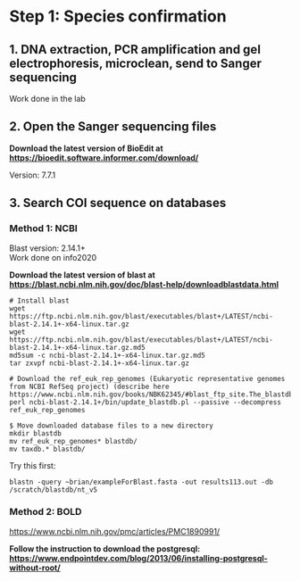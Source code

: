 # Step 1: Species confirmation
## 1. DNA extraction, PCR amplification and gel electrophoresis, microclean, send to Sanger sequencing
Work done in the lab

## 2. Open the Sanger sequencing files
**Download the latest version of BioEdit at https://bioedit.software.informer.com/download/**

Version: 7.7.1 

## 3. Search COI sequence on databases
### Method 1: NCBI
Blast version: 2.14.1+ <br>
Work done on info2020

**Download the latest version of blast at https://blast.ncbi.nlm.nih.gov/doc/blast-help/downloadblastdata.html**
```
# Install blast
wget https://ftp.ncbi.nlm.nih.gov/blast/executables/blast+/LATEST/ncbi-blast-2.14.1+-x64-linux.tar.gz
wget https://ftp.ncbi.nlm.nih.gov/blast/executables/blast+/LATEST/ncbi-blast-2.14.1+-x64-linux.tar.gz.md5
md5sum -c ncbi-blast-2.14.1+-x64-linux.tar.gz.md5
tar zxvpf ncbi-blast-2.14.1+-x64-linux.tar.gz

# Download the ref_euk_rep_genomes (Eukaryotic representative genomes from NCBI RefSeq project) (describe here https://www.ncbi.nlm.nih.gov/books/NBK62345/#blast_ftp_site.The_blastdb_subdirectory)
perl ncbi-blast-2.14.1+/bin/update_blastdb.pl --passive --decompress ref_euk_rep_genomes

$ Move downloaded database files to a new directory
mkdir blastdb
mv ref_euk_rep_genomes* blastdb/
mv taxdb.* blastdb/
```

Try this first:
```
blastn -query ~brian/exampleForBlast.fasta -out results113.out -db /scratch/blastdb/nt_v5
```
### Method 2: BOLD
https://www.ncbi.nlm.nih.gov/pmc/articles/PMC1890991/

**Follow the instruction to download the postgresql: https://www.endpointdev.com/blog/2013/06/installing-postgresql-without-root/**
```

```
